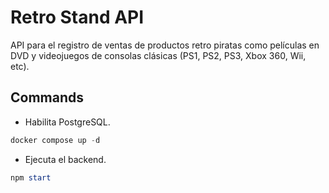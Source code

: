 # Retro Stand API

API para el registro de ventas de productos retro piratas como películas en DVD y videojuegos de consolas clásicas (PS1, PS2, PS3, Xbox 360, Wii, etc).

## Commands

* Habilita PostgreSQL.
```powershell
docker compose up -d
```

* Ejecuta el backend.
```powershell
npm start
```